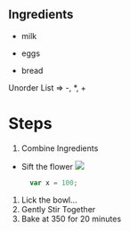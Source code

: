 ## Ingredients

- milk
* eggs
+ bread 

Unorder List => -, *, +

# Steps

1. Combine Ingredients
  - Sift the flower
    ![](http://unsplash.it/500/300?random)
    ```js
      var x = 100;
    ```
1. Lick the bowl...
1. Gently Stir Together
1. Bake at 350 for 20 minutes
